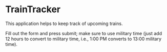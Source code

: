 # TrainTracker

This application helps to keep track of upcoming trains.

Fill out the form and press submit; make sure to use military time (just add 12 hours to convert to military time, i.e., 1:00 PM converts to 13:00 military time).
